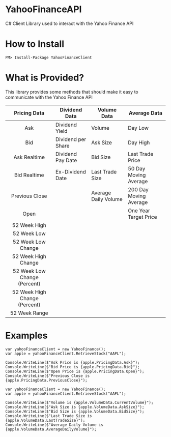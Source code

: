 # YahooFinanceAPI

C# Client Library used to interact with the Yahoo Finance API

<h1>How to Install</h1>

`PM> Install-Package YahooFinanceClient`

<h1>What is Provided?</h1>

This library provides some methods that should make it easy to communicate with the Yahoo Finance API

|          Pricing Data         | Dividend Data      | Volume Data          | Average Data           |
|:-----------------------------:|--------------------|----------------------|------------------------|
| Ask                           | Dividend Yield     | Volume               | Day Low                |
| Bid                           | Dividend per Share | Ask Size             | Day High               |
| Ask Realtime                  | Dividend Pay Date  | Bid Size             | Last Trade Price       |
| Bid Realtime                  | Ex-Dividend Date   | Last Trade Size      | 50 Day Moving Average  |
| Previous Close                |                    | Average Daily Volume | 200 Day Moving Average |
| Open                          |                    |                      | One Year Target Price  |
| 52 Week High                  |                    |                      |                        |
| 52 Week Low                   |                    |                      |                        |
| 52 Week Low Change            |                    |                      |                        |
| 52 Week High Change           |                    |                      |                        |
| 52 Week Low Change (Percent)  |                    |                      |                        |
| 52 Week High Change (Percent) |                    |                      |                        |
| 52 Week Range                 |                    |                      |                        |

<h1>Examples</h1>

````
var yahooFinanceClient = new YahooFinance();
var apple = yahooFinanceClient.RetrieveStock("AAPL");

Console.WriteLine($"Ask Price is {apple.PricingData.Ask}");
Console.WriteLine($"Bid Price is {apple.PricingData.Bid}");
Console.WriteLine($"Open Price is {apple.PricingData.Open}");
Console.WriteLine($"Previous Close is {apple.PricingData.PreviousClose}");
````

````
var yahooFinanceClient = new YahooFinance();
var apple = yahooFinanceClient.RetrieveStock("AAPL");

Console.WriteLine($"Volume is {apple.VolumeData.CurrentVolume}");
Console.WriteLine($"Ask Size is {apple.VolumeData.AskSize}");
Console.WriteLine($"Bid Size is {apple.VolumeData.BidSize}");
Console.WriteLine($"Last Trade Size is {apple.VolumeData.LastTradeSize}");
Console.WriteLine($"Average Daily Volume is {apple.VolumeData.AverageDailyVolume}");
````            
